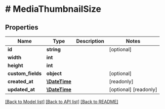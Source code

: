 # # MediaThumbnailSize

## Properties

Name | Type | Description | Notes
------------ | ------------- | ------------- | -------------
**id** | **string** |  | [optional]
**width** | **int** |  |
**height** | **int** |  |
**custom_fields** | **object** |  | [optional]
**created_at** | [**\DateTime**](\DateTime.md) |  | [readonly]
**updated_at** | [**\DateTime**](\DateTime.md) |  | [optional] [readonly]

[[Back to Model list]](../../README.md#models) [[Back to API list]](../../README.md#endpoints) [[Back to README]](../../README.md)
